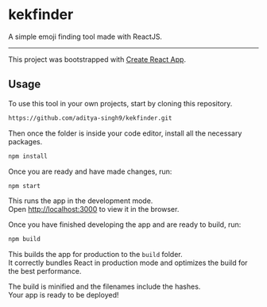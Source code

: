 # kekfinder

A simple emoji finding tool made with ReactJS.

---

This project was bootstrapped with [Create React App](https://github.com/facebook/create-react-app).

## Usage

To use this tool in your own projects, start by cloning this repository.

```sh
https://github.com/aditya-singh9/kekfinder.git
```

Then once the folder is inside your code editor, install all the necessary packages.

```sh
npm install
```

Once you are ready and have made changes, run:

```sh
npm start
```

This runs the app in the development mode.<br />
Open [http://localhost:3000](http://localhost:3000) to view it in the browser.

Once you have finished developing the app and are ready to build, run:

```sh
npm build
```

This builds the app for production to the `build` folder.<br />
It correctly bundles React in production mode and optimizes the build for the best performance.

The build is minified and the filenames include the hashes.<br />
Your app is ready to be deployed!
